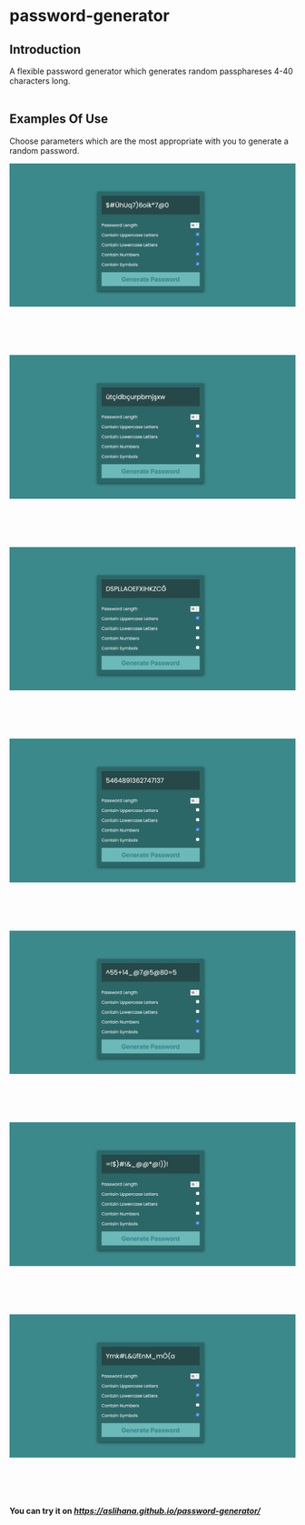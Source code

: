 # password-generator

## Introduction 

A flexible password generator which generates random passphareses 4-40 characters long. <br /> <br />

## Examples Of Use

Choose parameters which are the most appropriate with you to generate a random password.

![contains-all](/images/contains-all.png) <br /> <br /> <br /> <br /> <br />


![lowercase](/images/lowercase.png) <br /> <br /> <br /> <br /> <br />


![uppercase](/images/uppercase.png) <br /> <br /> <br /> <br /> <br />


![numbers](/images/numbers.png) <br /> <br /> <br /> <br /> <br />


![numbers&symbols](/images/numbers-symbols.png) <br /> <br /> <br /> <br /> <br />


![symbol](/images/symbol.png) <br /> <br /> <br /> <br /> <br />


![without numbers](/images/without-numbers.png) <br /> <br /> <br /> <br /> <br />

**You can try it on *https://aslihana.github.io/password-generator/*** 